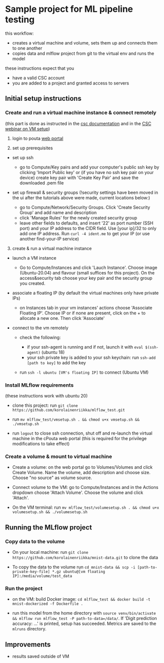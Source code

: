 # Sample project for ML pipeline testing

this workflow:
  * creates a virtual machine and volume, sets them up and connects them to one another
  * copies data and mlflow project from git to the virtual env and runs the model

these instructions expect that you
  * have a valid CSC account
  * you are added to a project and granted access to servers

## Initial setup instructions

### Create and run a virtual machine instance & connect remotely

(this part is done as instructed in the [csc documentation](https://docs.csc.fi/cloud/pouta/launch-vm-from-web-gui/) and in the [CSC webinar on VM setup](https://www.youtube.com/watch?v=CIO8KRbgDoI))

1. login to pouta [web portal](https://pouta.csc.fi/)

2. set up prerequisites

* set up ssh
    * go to Compute/Key pairs and add your computer's public ssh key by clicking 'Import Public key'
     or (if you have no ssh key pair on your device) create key pair with 'Create Key Pair' and save the downloaded .pem file

* set up firewall & security groups (!security settings have been moved in the ui after the tutorials above were made, current locations below:)
    * go to Compute/Network/Security Groups. Click 'Create Security Group' and add name and description
    * click 'Manage Rules' for the newly created security group
    * leave other fields to defaults, and insert '22' as port number (SSH port) and your IP address to the CIDR field. Use [your ip]/32 to only add one IP address. Run `curl -4 ident.me` to get your IP (or use another find-your-IP service)
            
3. create & run a virtual machine instance
               
* launch a VM instance
    * Go to Compute/Instances and click 'Lauch Instance'. Choose image (Ubuntu-20.04) and flavour (small suffices for this project). On the access&security tab choose your key pair and the security group you created.

* associate a floating IP (by default the virtual machines only have private IPs)
    * on Instances tab in your vm instances' actions choose 'Associate Floating IP'. Choose IP or if none are present, click on the + to allocate a new one. Then click 'Associate'

* connect to the vm remotely

    * check the following:
        * if your ssh-agent is running and if not, launch it with `eval $(ssh-agent)` (ubuntu 18)
        * your ssh private key is added to your ssh keychain: run `ssh-add [path to key]` to add the key
        
    * run `ssh -l ubuntu [VM's floating IP]` to connect (Ubuntu VM)

### Install MLflow requirements

(these instructions work with ubuntu 20)

* clone this project: run `git clone https://github.com/korolainenriikka/mlflow_test.git`

* run `mv mlflow_test/vmsetup.sh . && chmod u+x vmsetup.sh && ./vmsetup.sh`

* run `logout` to close ssh connection, shut off and re-launch the virtual machine in the cPouta web portal (this is required for the privilege modifications to take effect)

### Create a volume & mount to virtual machine

* Create a volume: on the web portal go to Volumes/Volumes and click Create Volume. Name the volume, add description and choose size. Choose "no source" as volume source.

* Connect volume to the VM: go to Compute/Instances and in the Actions dropdown choose 'Attach Volume'. Choose the volume and click 'Attach'.

* On the VM terminal: run `mv mlflow_test/volumesetup.sh . && chmod u+x volumesetup.sh && ./volumesetup.sh`

## Running the MLflow project

### Copy data to the volume

* On your local machine: run `git clone https://github.com/korolainenriikka/mnist-data.git` to clone the data

* To copy the data to the volume run `cd mnist-data && scp -i [path-to-private-key-file] *.gz ubuntu@[vm floating IP]:/media/volume/test_data`

### Run the project

* on the VM: build Docker image: `cd mlflow_test && docker build -t mnist-dockerized -f Dockerfile .`

* run this model from the home directory with `source venv/bin/activate && mlflow run mlflow_test -P path-to-data=/data/`. If 'Digit prediction accuracy: ...' is printed, setup has succeeded. Metrics are saved to the `mlruns` directory.

## Improvements

  * results saved outside of VM

